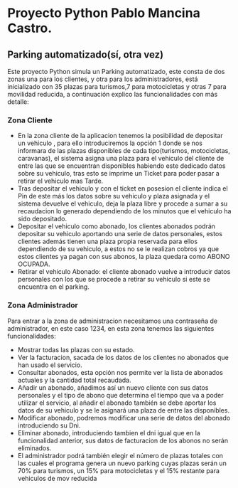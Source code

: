 # Proyecto Python Pablo Mancina Castro.
## Parking automatizado(sí, otra vez)
Este proyecto Python simula un Parking automatizado, este consta de dos zonas una para los clientes, y otra para los administradores, está inicializado con 35 plazas para turismos,7 para motocicletas y otras 7 para movilidad reducida, a continuación explico las funcionalidades con más detalle:
### Zona Cliente
- En la zona cliente de la aplicacion tenemos la posibilidad de depositar un vehiculo , para ello introduciremos la opción 1 donde se nos informara de las plazas disponibles de cada tipo(turismos, motocicletas, caravanas), el sistema asigna una plaza para el vehiculo del cliente de entre las que se encuentran disponibles habiendo este dedicado datos sobre su vehiculo, tras esto se imprime un Ticket para poder pasar a retirar el vehiculo mas Tarde.
- Tras depositar el vehiculo y con el ticket en posesion el cliente indica el Pin de este más los datos sobre su vehiculo y plaza asignada y el sistema devuelve el vehiculo, deja la plaza libre y procede a sumar a su recaudacion lo generado dependiendo de los minutos que el vehiculo ha sido depositado.
- Depositar el vehiculo como abonado, los clientes abonados podrán depositar su vehiculo aportando una serie de datos personales, estos clientes además tienen una plaza propia reservada para ellos dependiendo de su vehiculo, a estos no se le realizan cobros ya que estos clientes ya pagan con sus abonos, la plaza quedara como ABONO OCUPADA.
- Retirar el vehiculo Abonado: el cliente abonado vuelve a introducir datos personales con los que se procede a retirar su vehiculo si este se encuentra en el parking.

### Zona Administrador
Para entrar a la zona de administracion necesitamos una contraseña de administrador, en este caso 1234, en esta zona tenemos las siguientes funcionalidades:
- Mostrar todas las plazas con su estado.
- Ver la facturacion, sacada de los datos de los clientes no abonados que han usado el servicio.
- Consultar abonados, esta opción nos permite ver la lista de abonados actuales y la cantidad total recaudada.
- Añadir un abonado, añadimos así un nuevo cliente con sus datos personales y el tipo de abono que determina el tiempo que va a poder utilizar el servicio, al añadir el abonado también se debe aportar los datos de su vehiculo y se le asignará una plaza de entre las disponibles.
- Modificar abonado, podremos modificar una serie de datos del abonado introduciendo su Dni.
- Eliminar abonado, introduciendo tambien el dni igual que en la funcionalidad anterior, sus datos de facturacion de los abonos no serán eliminados.
- El administrador podrá también elegir el número de plazas totales con las cuales el programa genera un nuevo parking cuyas plazas serán un 70% para turismos, un 15% para motocicletas y el 15% restante para vehiculos de mov reducida
